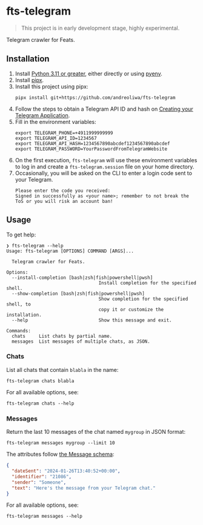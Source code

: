 # fts-telegram

> This project is in early development stage, highly experimental.

Telegram crawler for Feats.

## Installation

1. Install [Python 3.11 or greater](https://www.python.org/downloads/), either directly or using [pyenv](https://github.com/pyenv/pyenv).
2. Install [pipx](https://github.com/pypa/pipx).
3. Install this project using pipx:
    ```shell
    pipx install git+https://github.com/andreoliwa/fts-telegram
   ```
4. Follow the steps to obtain a Telegram API ID and hash on [Creating your Telegram Application](https://core.telegram.org/api/obtaining_api_id).
5. Fill in the environment variables:
    ```shell
    export TELEGRAM_PHONE=+4911999999999
    export TELEGRAM_API_ID=1234567
    export TELEGRAM_API_HASH=1234567890abcdef1234567890abcdef
    export TELEGRAM_PASSWORD=YourPasswordFromTelegramWebsite
    ```
6. On the first execution, `fts-telegram` will use these environment variables to log in and create a `fts-telegram.session` file on your home directory.
7. Occasionally, you will be asked on the CLI to enter a login code sent to your Telegram.
    ```shell
    Please enter the code you received:
    Signed in successfully as <your name>; remember to not break the ToS or you will risk an account ban!
    ```

## Usage

To get help:

```shell
❯ fts-telegram --help
Usage: fts-telegram [OPTIONS] COMMAND [ARGS]...

  Telegram crawler for Feats.

Options:
  --install-completion [bash|zsh|fish|powershell|pwsh]
                                  Install completion for the specified shell.
  --show-completion [bash|zsh|fish|powershell|pwsh]
                                  Show completion for the specified shell, to
                                  copy it or customize the installation.
  --help                          Show this message and exit.

Commands:
  chats     List chats by partial name.
  messages  List messages of multiple chats, as JSON.
```

### Chats

List all chats that contain `blabla` in the name:

```shell
fts-telegram chats blabla
```

For all available options, see:

```shell
fts-telegram chats --help
```

### Messages

Return the last 10 messages of the chat named `mygroup` in JSON format:

```shell
fts-telegram messages mygroup --limit 10
```

The attributes follow [the Message schema](https://schema.org/Message):

```json
{
  "dateSent": "2024-01-26T13:40:52+00:00",
  "identifier": "21086",
  "sender": "Someone",
  "text": "Here's the message from your Telegram chat."
}
```

For all available options, see:

```shell
fts-telegram messages --help
```
